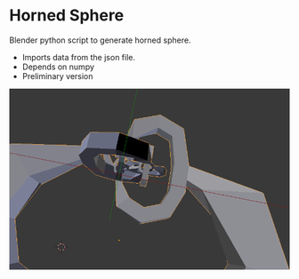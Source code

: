 # Horned Sphere

Blender python script to generate horned sphere.

- Imports data from the json file.
- Depends on numpy
- Preliminary version


![piccy](https://github.com/macbuse/horned-sphere/blob/master/Screenshot%202019-11-27%2003.16.41.png)
